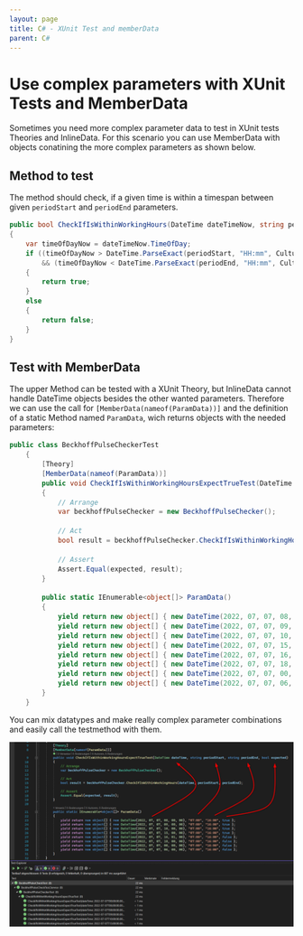 ```yaml
---
layout: page
title: C# - XUnit Test and memberData
parent: C#
---
```


# Use complex parameters with XUnit Tests and MemberData

Sometimes you need more complex parameter data to test in XUnit tests Theories and InlineData. For this scenario you can use MemberData with objects conatining the more complex parameters as shown below.


## Method to test

The method should check, if a given time is within a timespan between given `periodStart` and `periodEnd` parameters.

```csharp
public bool CheckIfIsWithinWorkingHours(DateTime dateTimeNow, string periodStart, string periodEnd)
{
    var timeOfDayNow = dateTimeNow.TimeOfDay;
    if ((timeOfDayNow > DateTime.ParseExact(periodStart, "HH:mm", CultureInfo.InvariantCulture).TimeOfDay)
        && (timeOfDayNow < DateTime.ParseExact(periodEnd, "HH:mm", CultureInfo.InvariantCulture).TimeOfDay))
    {
        return true;
    }
    else
    {
        return false;
    }
}
```

## Test with MemberData

The upper Method can be tested with a XUnit Theory, but InlineData cannot handle DateTime objects besides the other wanted parameters. Therefore we can use the call for `[MemberData(nameof(ParamData))]` and the definition of a static Method named `ParamData`, wich returns objects with the needed parameters: 

```csharp
public class BeckhoffPulseCheckerTest
    {
        [Theory]
        [MemberData(nameof(ParamData))]
        public void CheckIfIsWithinWorkingHoursExpectTrueTest(DateTime dateTime, string periodStart, string periodEnd, bool expected)
        {
            // Arrange
            var beckhoffPulseChecker = new BeckhoffPulseChecker();

            // Act
            bool result = beckhoffPulseChecker.CheckIfIsWithinWorkingHours(dateTime, periodStart, periodEnd);

            // Assert
            Assert.Equal(expected, result);
        }

        public static IEnumerable<object[]> ParamData()
        {
            yield return new object[] { new DateTime(2022, 07, 07, 08, 00, 00), "07:00", "16:00", true };
            yield return new object[] { new DateTime(2022, 07, 07, 09, 00, 00), "07:00", "16:00", true };
            yield return new object[] { new DateTime(2022, 07, 07, 10, 00, 00), "07:00", "16:00", true };
            yield return new object[] { new DateTime(2022, 07, 07, 15, 00, 00), "07:00", "16:00", true };
            yield return new object[] { new DateTime(2022, 07, 07, 16, 01, 00), "07:00", "16:00", false };
            yield return new object[] { new DateTime(2022, 07, 07, 18, 00, 00), "07:00", "16:00", false };
            yield return new object[] { new DateTime(2022, 07, 07, 00, 00, 00), "07:00", "16:00", false };
            yield return new object[] { new DateTime(2022, 07, 07, 06, 00, 00), "07:00", "16:00", false };
        }
    }
```


You can mix datatypes and make really complex parameter combinations and easily call the testmethod with them.

[![Testmethod with parameters](/assets/images/coding/csharp/XUnit-test-memberData/testmethod-parameters.png)](/assets/images/coding/csharp/XUnit-test-memberData/testmethod-parameters.png)
    